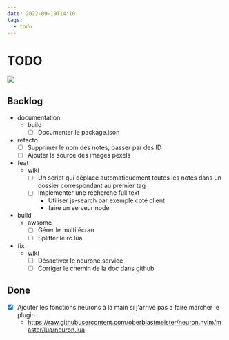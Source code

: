 ```yaml
---
date: 2022-09-19T14:10
tags:
  - todo
---
```


# TODO

<img src="https://images.pexels.com/photos/7519440/pexels-photo-7519440.jpeg?auto=compress&cs=tinysrgb&fit=crop&h=627&w=1200"/>

## Backlog

- documentation
  - build
    - [ ] Documenter le package.json 
- refacto
  - [ ] Supprimer le nom des notes, passer par des ID
  - [ ] Ajouter la source des images pexels
- feat
  - wiki
    - [ ] Un script qui déplace automatiquement toutes les notes dans un dossier correspondant au premier tag
    - [ ] Implémenter une recherche full text  
      - Utiliser js-search par exemple coté client
      - faire un serveur node
- build
  - awsome
    - [ ] Gérer le multi écran 
    - [ ] Splitter le rc.lua
- fix
  - wiki
    - [ ] Désactiver le neurone.service
    - [ ] Corriger le chemin de la doc dans github

## Done

- [x] Ajouter les fonctions neurons à la main si j'arrive pas a faire marcher le plugin
  - https://raw.githubusercontent.com/oberblastmeister/neuron.nvim/master/lua/neuron.lua


